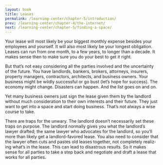 ```yaml
---
layout: book
title: Leases
permalink: /learning-center/chapter-5/introduction/
prev: /learning-center/chapter-4/the-internet/
next: /learning-center/chapter-5/finding-a-space/
---
```


Your lease will most likely be your biggest monthly expense besides your employ­ees and your­self. It will also most likely be your longest oblig­a­tion. Leases can run from one month, to a few years, to longer than a decade. It makes sense then to make sure you do your best to get it right.

But that’s not easy con­sid­er­ing all the par­ties involved and the uncer­tainty of the future. You have land­lords, bankers, bro­kers, attor­neys, insur­ers, prop­erty man­agers, con­trac­tors, archi­tects, and busi­ness own­ers. Your busi­ness might be wildly suc­cess­ful or go bust (let’s hope for suc­cess). The econ­omy might change. Dis­as­ters can hap­pen. And the list goes on and on.

Yet many busi­ness own­ers just sign the lease given them by the land­lord with­out much con­sid­er­a­tion to their own inter­ests and their future. They just want to get into a space and start doing busi­ness. That’s not always a wise course to take.

There are traps for the unwary. The land­lord doesn’t nec­es­sar­ily set these traps on pur­pose. The land­lord nor­mally gives you what the landlord’s lawyer drafted; the same lawyer who advo­cates for the land­lord, so you’ll more than likely get a landlord-favored lease. You also need to con­sider that the lawyer often cuts and pastes old leases together, not com­pletely real­iz­ing what’s in the lease. This can lead to dis­as­trous results. So it makes sense for all par­ties to take a step back and nego­ti­ate and draft a lease that works for all parties.